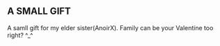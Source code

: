 ## A SMALL GIFT

A samll gift for my elder sister(AnoirX). Family can be your Valentine too right? ^_^